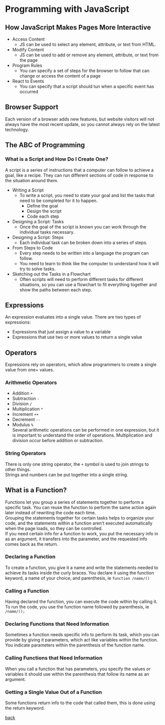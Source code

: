 # Programming with JavaScript
## How JavaScript Makes Pages More Interactive
* Access Content
    * JS can be used to select any element, attribute, or text from HTML.
* Modify Content
    * JS can be used to add or remove any element, attribute, or text from the page
* Program Rules
    * You can specify a set of steps for the browser to follow that can change or access the content of a page
* React to Events
    * You can specify that a script should tun when a specific event has occurred
## Browser Support
Each version of a browser adds new features, but website visitors will not always have the most recent update, so you cannot always rely on the latest technology.
## The ABC of Programming
### What is a Script and  How Do I Create One?
A script is a series of instructions that a computer can follow to achieve a goal, like a recipe. They can run different sections of code in response to the situation around them.
* Writing a Script
    * To write a script, you need to state your goal and list the tasks that need to be completed for it to happen.
        * Define the goal
        * Design the script
        * Code each step
* Designing a Script: Tasks
    * Once the goal of the script is known you can work through the individual tasks necessary.
* Designing a Script: Steps
    * Each individual task can be broken down into a series of steps.
* From Steps to Code
    * Every step needs to be written into a language the program can follow.
    * You need to learn to think like the computer to understand how it will try to solve tasks.
* Sketching out the Tasks in a Flowchart
    * Often scripts will need to perform different tasks for different situations, so you can use a flowchart to fit everything together and show the paths between each step.
## Expressions
An expression evaluates into a single value. There are two types of expressions:
* Expressions that just assign a value to a variable
* Expressions that use two or more values to return a single value
## Operators
Expressions rely on operators, which allow programmers to create a single value from one+ values.
### Arithmetic Operators
* Addition `+`
* Subtraction `-`
* Division `/`
* Multiplication `*`
* Increment `++`
* Decrement `--`
* Modulus `%`  
Several arithmetic operations can be performed in one expression, but it is important to understand the order of operations. Multiplication and division occur before addition or subtraction.
### String Operators
There is only one string operator, the `+` symbol is used to join strings to other things.  
Strings and numbers can be put together into a single string.
## What is a Function?
Functions let you group a series of statements together to perform a specific task. You can reuse the function to perform the same action again later instead of rewriting the code each time.  
Grouping the statements together for certain tasks helps to organize your code, and the statements within a function aren't executed automatically when the page loads, so they can be controlled.  
If you need certain info for a function to work, you put the necessary info in as an argument, it transfers into the parameter, and the requested info comes back as the return.
### Declaring a Function
To create a function, you give it a name and write the statements needed to achieve its tasks inside the curly braces. You declare it using the function keyword, a name of your choice, and parenthesis, ie `function /name/()`
### Calling a Function
Having declared the function, you can execute the code within by calling it. To run the code, you use the function name followed by parenthesis, ie `/name/();`
### Declaring Functions that Need Information
Sometimes a function needs specific info to perform its task, which you can provide by giving it parameters, which act like variables within the function. You indicate parameters within the parenthesis of the function name.
### Calling Functions that Need Information
When you call a function that has parameters, you specify the values or variables it should use within the parenthesis that follow its name as an argument.
### Getting a Single Value Out of a Function
Some functions return info to the code that called them, this is done using the return keyword.

[back](README.md)